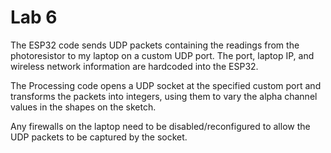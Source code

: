# Lab 6

The ESP32 code sends UDP packets containing the readings from the photoresistor to my laptop on a custom UDP port.
The port, laptop IP, and wireless network information are hardcoded into the ESP32.

The Processing code opens a UDP socket at the specified custom port and transforms the packets into integers, using them to vary the alpha channel values in the shapes on the sketch.

Any firewalls on the laptop need to be disabled/reconfigured to allow the UDP packets to be captured by the socket.
